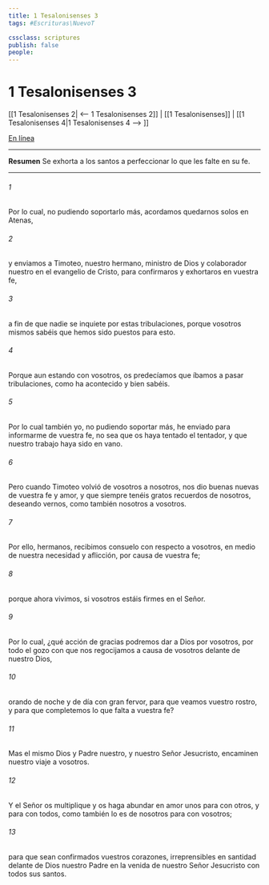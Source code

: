 ```yaml
---
title: 1 Tesalonisenses 3
tags: #Escrituras\NuevoT

cssclass: scriptures
publish: false
people:
---
```


# 1 Tesalonisenses 3
[[1 Tesalonisenses 2| <-- 1 Tesalonisenses 2]] | [[1 Tesalonisenses]] | [[1 Tesalonisenses 4|1 Tesalonisenses 4 --> ]]

[En línea](https://churchofjesuschrist.org/study/scriptures/nt/1-thes/3?lang=spa)

---
__Resumen__
Se exhorta a los santos a perfeccionar lo que les falte en su fe.

---
###### 1 
Por lo cual, no pudiendo soportarlo más, acordamos quedarnos solos en Atenas,

###### 2 
y enviamos a Timoteo, nuestro hermano, ministro de Dios y colaborador nuestro en el evangelio de Cristo, para confirmaros y exhortaros en vuestra fe,

###### 3 
a fin de que nadie se inquiete por estas tribulaciones, porque vosotros mismos sabéis que hemos sido puestos para esto.

###### 4 
Porque aun estando con vosotros, os predecíamos que íbamos a pasar tribulaciones, como ha acontecido y bien sabéis.

###### 5 
Por lo cual también yo, no pudiendo soportar más, he enviado para informarme de vuestra fe, no sea que os haya tentado el tentador, y que nuestro trabajo haya sido en vano.

###### 6 
Pero cuando Timoteo volvió de vosotros a nosotros, nos dio buenas nuevas de vuestra fe y amor, y que siempre tenéis gratos recuerdos de nosotros, deseando vernos, como también nosotros a vosotros.

###### 7 
Por ello, hermanos, recibimos consuelo con respecto a vosotros, en medio de nuestra necesidad y aflicción, por causa de vuestra fe;

###### 8 
porque ahora vivimos, si vosotros estáis firmes en el Señor.

###### 9 
Por lo cual, ¿qué acción de gracias podremos dar a Dios por vosotros, por todo el gozo con que nos regocijamos a causa de vosotros delante de nuestro Dios,

###### 10 
orando de noche y de día con gran fervor, para que veamos vuestro rostro, y para que completemos lo que falta a vuestra fe?

###### 11 
Mas el mismo Dios y Padre nuestro, y nuestro Señor Jesucristo, encaminen nuestro viaje a vosotros.

###### 12 
Y el Señor os multiplique y os haga abundar en amor unos para con otros, y para con todos, como también lo es de nosotros para con vosotros;

###### 13 
para que sean confirmados vuestros corazones, irreprensibles en santidad delante de Dios nuestro Padre en la venida de nuestro Señor Jesucristo con todos sus santos.


